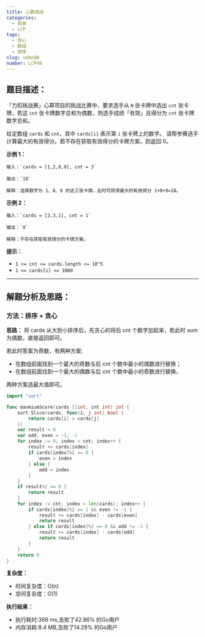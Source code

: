 ```yaml
---
title: 心算挑战
categories:
  - 简单
  - LCP
tags: 
  - 贪心
  - 数组
  - 排序
slug: uOAnQW
number: LCP40
---
```


## 题目描述：

「力扣挑战赛」心算项目的挑战比赛中，要求选手从 `N` 张卡牌中选出 `cnt` 张卡牌，若这 `cnt` 张卡牌数字总和为偶数，则选手成绩「有效」且得分为 `cnt` 张卡牌数字总和。

给定数组 `cards` 和 `cnt`，其中 `cards[i]` 表示第 `i` 张卡牌上的数字。 请帮参赛选手计算最大的有效得分。若不存在获取有效得分的卡牌方案，则返回 0。

**示例 1：**
```
输入：`cards = [1,2,8,9], cnt = 3`

输出：`18`

解释：选择数字为 1、8、9 的这三张卡牌，此时可获得最大的有效得分 1+8+9=18。

```
**示例 2：**
```
输入：`cards = [3,3,1], cnt = 1`

输出：`0`

解释：不存在获取有效得分的卡牌方案。

```
**提示：**
- `1 <= cnt <= cards.length <= 10^5`
- `1 <= cards[i] <= 1000`




---
## 解题分析及思路：

### 方法：排序 + 贪心

**思路：**
将 cards 从大到小排序后，先贪心的将后 cnt 个数字加起来，若此时 sum 为偶数，直接返回即可。

若此时答案为奇数，有两种方案:
- 在数组前面找到一个最大的奇数与后 cnt 个数中最小的偶数进行替换；
- 在数组前面找到一个最大的偶数与后 cnt 个数中最小的奇数进行替换。

两种方案选最大值即可。

```go
import "sort"

func maxmiumScore(cards []int, cnt int) int {
	sort.Slice(cards, func(i, j int) bool {
		return cards[i] > cards[j]
	})
	var result = 0
	var odd, even = -1, -1
	for index := 0; index < cnt; index++ {
		result += cards[index]
		if cards[index]%2 == 0 {
			even = index
		} else {
			odd = index
		}
	}
	if result%2 == 0 {
		return result
	}
	for index := cnt; index < len(cards); index++ {
		if cards[index]%2 == 1 && even != -1 {
			result += cards[index] - cards[even]
			return result
		} else if cards[index]%2 == 0 && odd != -1 {
			result += cards[index] - cards[odd]
			return result
		}
	}
	return 0
}
```

**复杂度：**

- 时间复杂度：O(n)
- 空间复杂度：O(1)

**执行结果：**

- 执行耗时:366 ms,击败了42.86% 的Go用户
- 内存消耗:8.4 MB,击败了14.29% 的Go用户
